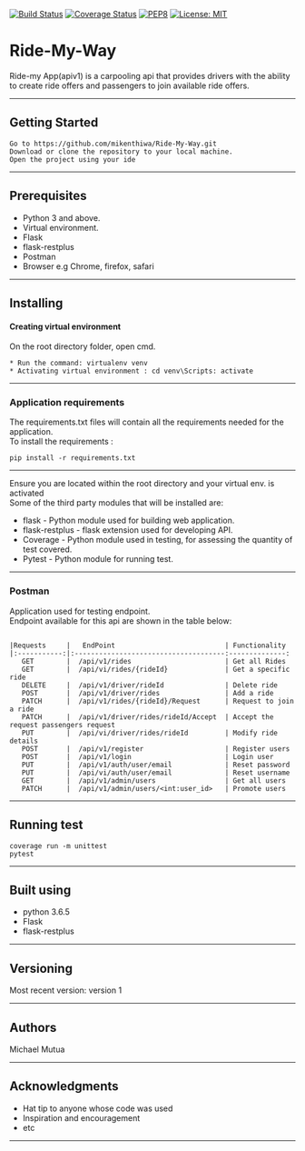 [![Build Status](https://travis-ci.org/mikenthiwa/Ride-My-Way.svg?branch=apiv1)](https://travis-ci.org/mikenthiwa/Ride-My-Way)
[![Coverage Status](https://coveralls.io/repos/github/mikenthiwa/Ride-My-Way/badge.svg?branch=apiv1)](https://coveralls.io/github/mikenthiwa/Ride-My-Way?branch=apiv1)
[![PEP8](https://img.shields.io/badge/code%20style-pep8-orange.svg)](https://www.python.org/dev/peps/pep-0008/)
[![License: MIT](https://img.shields.io/badge/License-MIT-yellow.svg)](https://opensource.org/licenses/MIT)
# Ride-My-Way

Ride-my App(apiv1) is a carpooling api that provides drivers with the ability to create ride offers and passengers  to join available ride offers.

***

## Getting Started
```
Go to https://github.com/mikenthiwa/Ride-My-Way.git 
Download or clone the repository to your local machine. 
Open the project using your ide
```

***

## Prerequisites

* Python 3 and above.
* Virtual environment.
* Flask
* flask-restplus
* Postman
* Browser e.g Chrome, firefox, safari

***

## Installing

#### Creating virtual environment

On the root directory folder, open cmd.
````
* Run the command: virtualenv venv
* Activating virtual environment : cd venv\Scripts: activate 
````

***
### Application requirements

The requirements.txt files will contain all the requirements needed 
for the application. <br>
To install the requirements :
````
pip install -r requirements.txt 
````

***
Ensure you are located within the root directory and your virtual env. is activated <br/>
Some of the third party modules that will be installed are: 
* flask - Python module used for building web application.
* flask-restplus - flask extension used for developing API.
* Coverage - Python module used in testing, for assessing the quantity of test covered.
* Pytest - Python module for running test.

***

### Postman
Application used for testing endpoint. <br>
Endpoint available for this api are shown in the table below:
````

|Requests     |   EndPoint                           | Functionality
|:-----------:|:-------------------------------------:--------------:
   GET        |  /api/v1/rides                       | Get all Rides 
   GET        |  /api/vi/rides/{rideId}              | Get a specific ride
   DELETE     |  /api/v1/driver/rideId               | Delete ride          
   POST       |  /api/v1/driver/rides                | Add a ride                  
   PATCH      |  /api/v1/rides/{rideId}/Request      | Request to join a ride
   PATCH      |  /api/v1/driver/rides/rideId/Accept  | Accept the request passengers request
   PUT        |  /api/vi/driver/rides/rideId         | Modify ride details
   POST       |  /api/v1/register                    | Register users
   POST       |  /api/v1/login                       | Login user
   PUT        |  /api/v1/auth/user/email             | Reset password
   PUT        |  /api/vi/auth/user/email             | Reset username                       
   GET        |  /api/v1/admin/users                 | Get all users
   PATCH      |  /api/v1/admin/users/<int:user_id>   | Promote users
````

***

## Running test
````
coverage run -m unittest
pytest
````
***

## Built using

* python 3.6.5
* Flask
* flask-restplus

***

## Versioning
Most recent version: version 1

***

## Authors
Michael Mutua 

***

## Acknowledgments

* Hat tip to anyone whose code was used
* Inspiration and encouragement
* etc

***
    
 
